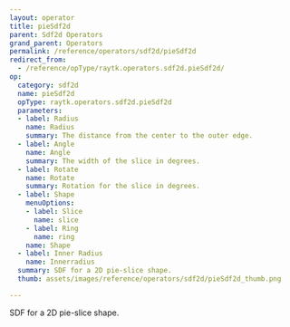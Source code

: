 ```yaml
---
layout: operator
title: pieSdf2d
parent: Sdf2d Operators
grand_parent: Operators
permalink: /reference/operators/sdf2d/pieSdf2d
redirect_from:
  - /reference/opType/raytk.operators.sdf2d.pieSdf2d/
op:
  category: sdf2d
  name: pieSdf2d
  opType: raytk.operators.sdf2d.pieSdf2d
  parameters:
  - label: Radius
    name: Radius
    summary: The distance from the center to the outer edge.
  - label: Angle
    name: Angle
    summary: The width of the slice in degrees.
  - label: Rotate
    name: Rotate
    summary: Rotation for the slice in degrees.
  - label: Shape
    menuOptions:
    - label: Slice
      name: slice
    - label: Ring
      name: ring
    name: Shape
  - label: Inner Radius
    name: Innerradius
  summary: SDF for a 2D pie-slice shape.
  thumb: assets/images/reference/operators/sdf2d/pieSdf2d_thumb.png

---
```



SDF for a 2D pie-slice shape.